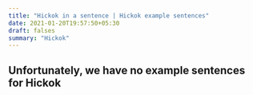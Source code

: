 ```yaml
---
title: "Hickok in a sentence | Hickok example sentences"
date: 2021-01-20T19:57:50+05:30
draft: falses
summary: "Hickok"
---
```

## Unfortunately, we have no example sentences for Hickok                 
